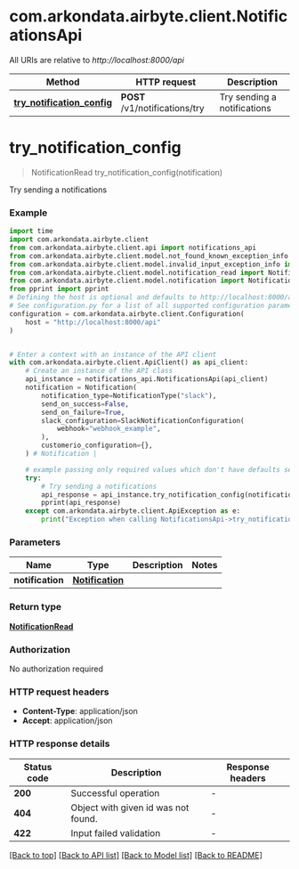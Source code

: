 # com.arkondata.airbyte.client.NotificationsApi

All URIs are relative to *http://localhost:8000/api*

Method | HTTP request | Description
------------- | ------------- | -------------
[**try_notification_config**](NotificationsApi.md#try_notification_config) | **POST** /v1/notifications/try | Try sending a notifications


# **try_notification_config**
> NotificationRead try_notification_config(notification)

Try sending a notifications

### Example


```python
import time
import com.arkondata.airbyte.client
from com.arkondata.airbyte.client.api import notifications_api
from com.arkondata.airbyte.client.model.not_found_known_exception_info import NotFoundKnownExceptionInfo
from com.arkondata.airbyte.client.model.invalid_input_exception_info import InvalidInputExceptionInfo
from com.arkondata.airbyte.client.model.notification_read import NotificationRead
from com.arkondata.airbyte.client.model.notification import Notification
from pprint import pprint
# Defining the host is optional and defaults to http://localhost:8000/api
# See configuration.py for a list of all supported configuration parameters.
configuration = com.arkondata.airbyte.client.Configuration(
    host = "http://localhost:8000/api"
)


# Enter a context with an instance of the API client
with com.arkondata.airbyte.client.ApiClient() as api_client:
    # Create an instance of the API class
    api_instance = notifications_api.NotificationsApi(api_client)
    notification = Notification(
        notification_type=NotificationType("slack"),
        send_on_success=False,
        send_on_failure=True,
        slack_configuration=SlackNotificationConfiguration(
            webhook="webhook_example",
        ),
        customerio_configuration={},
    ) # Notification | 

    # example passing only required values which don't have defaults set
    try:
        # Try sending a notifications
        api_response = api_instance.try_notification_config(notification)
        pprint(api_response)
    except com.arkondata.airbyte.client.ApiException as e:
        print("Exception when calling NotificationsApi->try_notification_config: %s\n" % e)
```


### Parameters

Name | Type | Description  | Notes
------------- | ------------- | ------------- | -------------
 **notification** | [**Notification**](Notification.md)|  |

### Return type

[**NotificationRead**](NotificationRead.md)

### Authorization

No authorization required

### HTTP request headers

 - **Content-Type**: application/json
 - **Accept**: application/json


### HTTP response details

| Status code | Description | Response headers |
|-------------|-------------|------------------|
**200** | Successful operation |  -  |
**404** | Object with given id was not found. |  -  |
**422** | Input failed validation |  -  |

[[Back to top]](#) [[Back to API list]](../README.md#documentation-for-api-endpoints) [[Back to Model list]](../README.md#documentation-for-models) [[Back to README]](../README.md)

